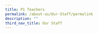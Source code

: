 ```yaml
---
title: P1 Teachers
permalink: /about-us/Our-Staff/permalink
description: ""
third_nav_title: Our Staff
---
```

